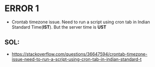 # ERROR 1
- Crontab timezone issue. Need to run a script using cron tab in Indian Standard Time(**IST**). But the server time is **UST**

SOL:
----
- https://stackoverflow.com/questions/36647594/crontab-timezone-issue-need-to-run-a-script-using-cron-tab-in-indian-standard-t
